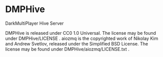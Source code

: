 DMPHive
=======

DarkMultiPlayer Hive Server

DMPHive is released under CC0 1.0 Universal. The license may be found under DMPHive/LICENSE .
aiozmq is the copyrighted work of Nikolay Kim and Andrew Svetlov, released under the Simplified BSD License.
 The license may be found under DMPHive/aiozmq/LICENSE.txt .
